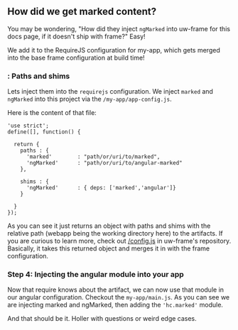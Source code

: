 ## How did we get marked content?

You may be wondering, "How did they inject `ngMarked` into uw-frame for this docs page, if it doesn't ship with frame?" Easy!

We add it to the RequireJS configuration for my-app, which gets merged into the base frame configuration at build time!

### : Paths and shims
Lets inject them into the `requirejs` configuration. We inject `marked` and `ngMarked` into this
project via the `/my-app/app-config.js`.

Here is the content of that file:
```
'use strict';
define([], function() {

  return {
    paths : {
      'marked'        : "path/or/uri/to/marked",
      'ngMarked'      : "path/or/uri/to/angular-marked"
    },

    shims : {
      'ngMarked'      : { deps: ['marked','angular']}
    }

  }
});
```

As you can see it just returns an object with paths and shims with the relative path (webapp being the working directory here) to the artifacts.
If you are curious to learn more, check out [/config.js](https://github.com/UW-Madison-DoIT/uw-frame/blob/master/uw-frame-components/config.js) in uw-frame's repository. Basically, it takes this returned object and merges it in with the frame configuration.

### Step 4: Injecting the angular module into your app

Now that require knows about the artifact, we can now use that module in our angular configuration. Checkout the `my-app/main.js`. As you can see we are injecting marked and ngMarked, then adding the `'hc.marked'` module.

And that should be it. Holler with questions or weird edge cases.
